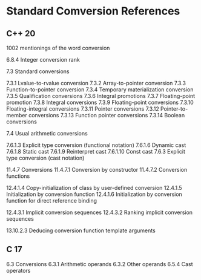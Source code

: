 # Standard Comversion References
## C++ 20

1002 mentionings of the word conversion

6.8.4 Integer conversion rank

7.3 Standard conversions

7.3.1 Lvalue-to-rvalue conversion
7.3.2 Array-to-pointer conversion
7.3.3 Function-to-pointer conversion
7.3.4 Temporary materialization conversion
7.3.5 Qualification conversions
7.3.6 Integral promotions
7.3.7 Floating-point promotion
7.3.8 Integral conversions
7.3.9 Floating-point conversions
7.3.10 Floating-integral conversions
7.3.11 Pointer conversions
7.3.12 Pointer-to-member conversions
7.3.13 Function pointer conversions
7.3.14 Boolean conversions

7.4 Usual arithmetic conversions


7.6.1.3 Explicit type conversion (functional notation)
7.6.1.6 Dynamic cast
7.6.1.8 Static cast
7.6.1.9 Reinterpret cast
7.6.1.10 Const cast
7.6.3 Explicit type conversion (cast notation)

11.4.7 Conversions
11.4.7.1 Conversion by constructor
11.4.7.2 Conversion functions

12.4.1.4 Copy-initialization of class by user-defined conversion
12.4.1.5 Initialization by conversion function
12.4.1.6 Initialization by conversion function for direct reference binding

12.4.3.1 Implicit conversion sequences
12.4.3.2 Ranking implicit conversion sequences

13.10.2.3 Deducing conversion function template arguments

## C 17

6.3 Conversions
6.3.1 Arithmetic operands
6.3.2 Other operands
6.5.4 Cast operators
